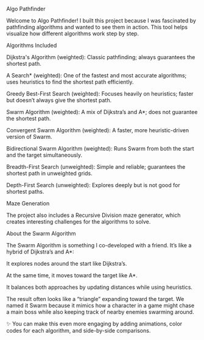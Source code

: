 Algo Pathfinder

Welcome to Algo Pathfinder!
I built this project because I was fascinated by pathfinding algorithms and wanted to see them in action. This tool helps visualize how different algorithms work step by step.

Algorithms Included

Dijkstra's Algorithm (weighted): Classic pathfinding; always guarantees the shortest path.

A Search* (weighted): One of the fastest and most accurate algorithms; uses heuristics to find the shortest path efficiently.

Greedy Best-First Search (weighted): Focuses heavily on heuristics; faster but doesn’t always give the shortest path.

Swarm Algorithm (weighted): A mix of Dijkstra’s and A*; does not guarantee the shortest path.

Convergent Swarm Algorithm (weighted): A faster, more heuristic-driven version of Swarm.

Bidirectional Swarm Algorithm (weighted): Runs Swarm from both the start and the target simultaneously.

Breadth-First Search (unweighted): Simple and reliable; guarantees the shortest path in unweighted grids.

Depth-First Search (unweighted): Explores deeply but is not good for shortest paths.

Maze Generation

The project also includes a Recursive Division maze generator, which creates interesting challenges for the algorithms to solve.

About the Swarm Algorithm

The Swarm Algorithm is something I co-developed with a friend. It’s like a hybrid of Dijkstra’s and A*:

It explores nodes around the start like Dijkstra’s.

At the same time, it moves toward the target like A*.

It balances both approaches by updating distances while using heuristics.

The result often looks like a “triangle” expanding toward the target. We named it Swarm because it mimics how a character in a game might chase a main boss while also keeping track of nearby enemies swarming around.

✨ You can make this even more engaging by adding animations, color codes for each algorithm, and side-by-side comparisons.
